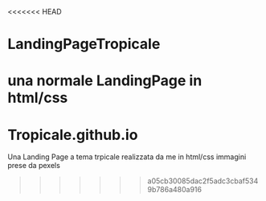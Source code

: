 <<<<<<< HEAD
# LandingPageTropicale
 
una normale LandingPage in html/css
=======
# Tropicale.github.io

Una Landing Page a tema trpicale realizzata da me in html/css
immagini prese da pexels
>>>>>>> a05cb30085dac2f5adc3cbaf5349b786a480a916
